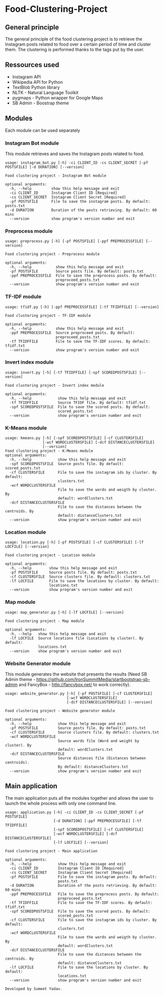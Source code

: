 # Food-Clustering-Project

## General principle
The general principle of the food clustering project is to retrieve the Instagram posts related to food over a certain period of time and cluster them. The clustering is performed thanks to the tags put by the user.

## Ressources used
- Instagram API
- Wikipedia API for Python
- TextBlob Python library
- NLTK - Natural Language Toolkit
- pygmaps - Python wrapper for Google Maps
- SB Admin - Boostrap theme

## Modules

Each module can be used separately

### Instagram Bot module
This module retrieves and saves the Instagram posts related to food.

```
usage: instagram_bot.py [-h] -ci CLIENT_ID -cs CLIENT_SECRET [-pf POSTSFILE] [-d DURATION] [--version]

Food clustering project - Instagram Bot module

optional arguments:
  -h, --help         show this help message and exit
  -ci CLIENT_ID      Instagram Client ID [Required]
  -cs CLIENT_SECRET  Instagram Client Secret [Required]
  -pf POSTSFILE      File to save the instagram posts. By default: posts.txt
  -d DURATION        Duration of the posts retrieving. By default: 60 mins
  --version          show program's version number and exit
```
        
### Preprocess module

```
usage: preprocess.py [-h] [-pf POSTSFILE] [-ppf PREPROCESSFILE] [--version]

Food clustering project - Preprocess module

optional arguments:
  -h, --help           show this help message and exit
  -pf POSTSFILE        Source posts file. By default: posts.txt
  -ppf PREPROCESSFILE  File to save the preprocess posts. By default:
                       preproceed_posts.txt
  --version            show program's version number and exit
````

### TF-IDF module

```
usage: tfidf.py [-h] [-ppf PREPROCESSFILE] [-tf TFIDFFILE] [--version]

Food clustering project - TF-IDF module

optional arguments:
  -h, --help           show this help message and exit
  -ppf PREPROCESSFILE  Source preproceed posts. By default:
                       preproceed_posts.txt
  -tf TFIDFFILE        File to save the TF-IDF scores. By default: tfidf.txt
  --version            show program's version number and exit
````

### Invert index module
```
usage: invert.py [-h] [-tf TFIDFFILE] [-spf SCOREDPOSTSFILE] [--version]

Food clustering project - Invert index module

optional arguments:
  -h, --help            show this help message and exit
  -tf TFIDFFILE         Source TFIDF file. By default: tfidf.txt
  -spf SCOREDPOSTSFILE  File to save the scored posts. By default:
                        scored_posts.txt
  --version             show program's version number and exit
````

### K-Means module
```
usage: kmeans.py [-h] [-spf SCOREDPOSTSFILE] [-cf CLUSTERSFILE]
                 [-wcf WORDCLUSTERSFILE] [-dcf DISTANCECLUSTERSFILE]
                 [--version]
Food clustering project - K-Means module
optional arguments:
  -h, --help            show this help message and exit
  -spf SCOREDPOSTSFILE  Source posts file. By default: scored_posts.txt
  -cf CLUSTERSFILE      File to save the instagram ids by cluster. By default:
                        clusters.txt
  -wcf WORDCLUSTERSFILE
                        File to save the words and weigth by cluster. By
                        default: wordClusters.txt
  -dcf DISTANCECLUSTERSFILE
                        File to save the distances between the centroids. By
                        default: distanceClusters.txt
  --version             show program's version number and exit
````
  
### Location module
```
usage: location.py [-h] [-pf POSTSFILE] [-cf CLUSTERSFILE] [-lf LOCFILE] [--version]

Food clustering project - Location module

optional arguments:
  -h, --help        show this help message and exit
  -pf POSTSFILE     Source posts file. By default: posts.txt
  -cf CLUSTERSFILE  Source clusters file. By default: clusters.txt
  -lf LOCFILE       File to save the locations by cluster. By default:
                    locations.txt
  --version         show program's version number and exit
````

### Map module
```
usage: map_generator.py [-h] [-lf LOCFILE] [--version]

Food clustering project - Map module

optional arguments:
  -h, --help   show this help message and exit
  -lf LOCFILE  Source locations file (Locations by cluster). By default:
               locations.txt
  --version    show program's version number and exit
````
 
### Website Generator module
This module generates the website that presents the results (Need SB Admin theme -  https://github.com/IronSummitMedia/startbootstrap-sb-admin and FancyBox - http://fancybox.net/ to work correctly).

```
usage: website_generator.py [-h] [-pf POSTSFILE] [-cf CLUSTERSFILE]
                            [-wcf WORDCLUSTERSFILE]
                            [-dcf DISTANCECLUSTERSFILE] [--version]

Food clustering project - Website generator module

optional arguments:
  -h, --help            show this help message and exit
  -pf POSTSFILE         Source posts file. By default: posts.txt
  -cf CLUSTERSFILE      Source clusters file. By default: clusters.txt
  -wcf WORDCLUSTERSFILE
                        Source words file (Word and weight by cluster). By
                        default: wordClusters.txt
  -dcf DISTANCECLUSTERSFILE
                        Source distances file (Distances between centroids).
                        By default: distanceClusters.txt
  --version             show program's version number and exit
```
## Main application
The main application puts all the modules together and allows the user to launch the whole process with only one command line.

```
usage: application.py [-h] -ci CLIENT_ID -cs CLIENT_SECRET [-pf POSTSFILE]
                      [-d DURATION] [-ppf PREPROCESSFILE] [-tf TFIDFFILE]
                      [-spf SCOREDPOSTSFILE] [-cf CLUSTERSFILE]
                      [-wcf WORDCLUSTERSFILE] [-dcf DISTANCECLUSTERSFILE]
                      [-lf LOCFILE] [--version]

Food clustering project - Main application

optional arguments:
  -h, --help            show this help message and exit
  -ci CLIENT_ID         Instagram Client ID [Required]
  -cs CLIENT_SECRET     Instagram Client Secret [Required]
  -pf POSTSFILE         File to save the instagram posts. By default:
                        posts.txt
  -d DURATION           Duration of the posts retrieving. By default: 60 mins
  -ppf PREPROCESSFILE   File to save the preprocess posts. By default:
                        preproceed_posts.txt
  -tf TFIDFFILE         File to save the TF-IDF scores. By default: tfidf.txt
  -spf SCOREDPOSTSFILE  File to save the scored posts. By default:
                        scored_posts.txt
  -cf CLUSTERSFILE      File to save the instagram ids by cluster. By default:
                        clusters.txt
  -wcf WORDCLUSTERSFILE
                        File to save the words and weigth by cluster. By
                        default: wordClusters.txt
  -dcf DISTANCECLUSTERSFILE
                        File to save the distances between the centroids. By
                        default: distanceClusters.txt
  -lf LOCFILE           File to save the locations by cluster. By default:
                        locations.txt
  --version             show program's version number and exit

Developed by Sumeet Yadav.
